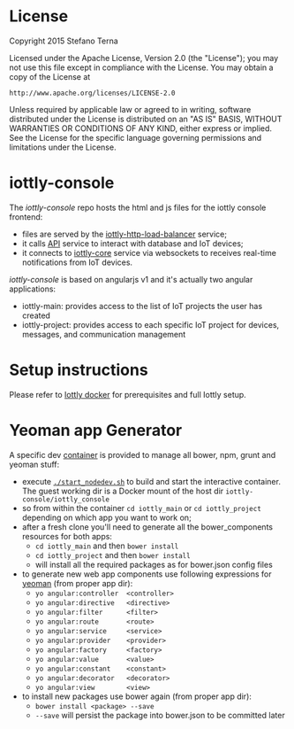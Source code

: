# License

Copyright 2015 Stefano Terna

Licensed under the Apache License, Version 2.0 (the "License");
you may not use this file except in compliance with the License.
You may obtain a copy of the License at

    http://www.apache.org/licenses/LICENSE-2.0

Unless required by applicable law or agreed to in writing, software
distributed under the License is distributed on an "AS IS" BASIS,
WITHOUT WARRANTIES OR CONDITIONS OF ANY KIND, either express or implied.
See the License for the specific language governing permissions and
limitations under the License.

# iottly-console
The *iottly-console* repo hosts the html and js files for the iottly console frontend:
- files are served by the [iottly-http-load-balancer](https://github.com/iottly/iottly-http-load-balancer) service;
- it calls [API](https://github.com/iottly/iottly-core) service to interact with database and IoT devices;
- it connects to [iottly-core](https://github.com/iottly/iottly-core) service via websockets to receives real-time notifications from IoT devices.

*iottly-console* is based on angularjs v1 and it's actually two angular applications:
- iottly-main: provides access to the list of IoT projects the user has created
- iottly-project: provides access to each specific IoT project for devices, messages, and communication management

# Setup instructions

Please refer to [Iottly docker](https://github.com/iottly/iottly-docker) for prerequisites and full Iottly setup.

# Yeoman app Generator

A specific dev [container](https://github.com/iottly/iottly-console/blob/mvcangular/Dockerfile) is provided to manage all bower, npm, grunt and yeoman stuff:
- execute [`./start_nodedev.sh`](https://github.com/iottly/iottly-console/blob/mvcangular/start_nodedev.sh) to build and start the interactive container. The guest working dir is a Docker mount of the host dir `iottly-console/iottly_console`
- so from within the container `cd iottly_main` or `cd iottly_project` depending on which app you want to work on;
- after a fresh clone you'll need to generate all the bower_components resources for both apps:
  - `cd iottly_main` and then `bower install`
  - `cd iottly_project` and then `bower install`
  - will install all the required packages as for bower.json config files
- to generate new web app components use following expressions for [yeoman](https://github.com/yeoman/generator-angular) (from proper app dir):
  - `yo angular:controller  <controller>`
  - `yo angular:directive   <directive>`
  - `yo angular:filter      <filter>`
  - `yo angular:route       <route>` 
  - `yo angular:service     <service>`  
  - `yo angular:provider    <provider>`
  - `yo angular:factory     <factory>`
  - `yo angular:value       <value>`
  - `yo angular:constant    <constant>`
  - `yo angular:decorator   <decorator>`
  - `yo angular:view        <view>`
- to install new packages use bower again (from proper app dir):
  - `bower install <package> --save`
  - `--save` will persist the package into bower.json to be committed later
